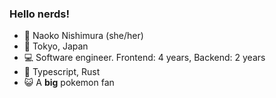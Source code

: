 ### Hello nerds!

* :girl: Naoko Nishimura (she/her)
* :round_pushpin: Tokyo, Japan
* :computer: Software engineer. Frontend: 4 years, Backend: 2 years
* :crab: Typescript, Rust
* :smiley_cat: A **big** pokemon fan


